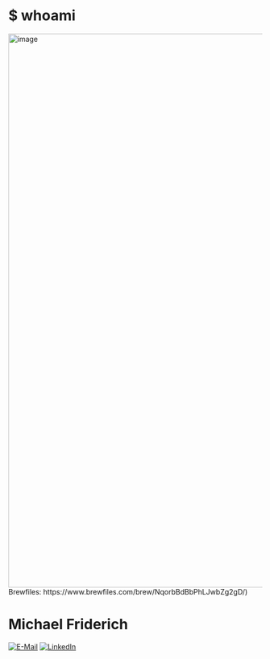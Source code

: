 # $ whoami

<img width="1100" alt="image" src="https://github.com/mhfsudo/michaelfriderich/assets/48755847/92cea3d9-e130-46e5-8496-b22f4cc7046e">
Brewfiles: https://www.brewfiles.com/brew/NqorbBdBbPhLJwbZg2gD/)

# Michael Friderich
[![E-Mail](https://img.shields.io/badge/-Mail-090909?style=for-the-badge&logo=protonmail&logoColor=007BB6)][mail]
[![LinkedIn](https://img.shields.io/badge/-LinkedIn-090909?style=for-the-badge&logo=linkedin&logoColor=007BB6)][linkedin]

[mail]: mailto:gitlab@frideri.ch
[linkedin]: https://www.linkedin.com/in/michael-friderich-b699a4140/?locale=en_US

